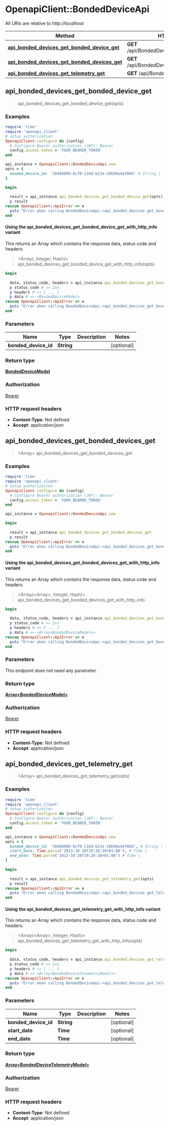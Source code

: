 # OpenapiClient::BondedDeviceApi

All URIs are relative to *http://localhost*

| Method | HTTP request | Description |
| ------ | ------------ | ----------- |
| [**api_bonded_devices_get_bonded_device_get**](BondedDeviceApi.md#api_bonded_devices_get_bonded_device_get) | **GET** /api/BondedDevices/GetBondedDevice |  |
| [**api_bonded_devices_get_bonded_devices_get**](BondedDeviceApi.md#api_bonded_devices_get_bonded_devices_get) | **GET** /api/BondedDevices/GetBondedDevices |  |
| [**api_bonded_devices_get_telemetry_get**](BondedDeviceApi.md#api_bonded_devices_get_telemetry_get) | **GET** /api/BondedDevices/GetTelemetry |  |


## api_bonded_devices_get_bonded_device_get

> <BondedDeviceModel> api_bonded_devices_get_bonded_device_get(opts)



### Examples

```ruby
require 'time'
require 'openapi_client'
# setup authorization
OpenapiClient.configure do |config|
  # Configure Bearer authorization (JWT): Bearer
  config.access_token = 'YOUR_BEARER_TOKEN'
end

api_instance = OpenapiClient::BondedDeviceApi.new
opts = {
  bonded_device_id: '38400000-8cf0-11bd-b23e-10b96e4ef00d' # String | 
}

begin
  
  result = api_instance.api_bonded_devices_get_bonded_device_get(opts)
  p result
rescue OpenapiClient::ApiError => e
  puts "Error when calling BondedDeviceApi->api_bonded_devices_get_bonded_device_get: #{e}"
end
```

#### Using the api_bonded_devices_get_bonded_device_get_with_http_info variant

This returns an Array which contains the response data, status code and headers.

> <Array(<BondedDeviceModel>, Integer, Hash)> api_bonded_devices_get_bonded_device_get_with_http_info(opts)

```ruby
begin
  
  data, status_code, headers = api_instance.api_bonded_devices_get_bonded_device_get_with_http_info(opts)
  p status_code # => 2xx
  p headers # => { ... }
  p data # => <BondedDeviceModel>
rescue OpenapiClient::ApiError => e
  puts "Error when calling BondedDeviceApi->api_bonded_devices_get_bonded_device_get_with_http_info: #{e}"
end
```

### Parameters

| Name | Type | Description | Notes |
| ---- | ---- | ----------- | ----- |
| **bonded_device_id** | **String** |  | [optional] |

### Return type

[**BondedDeviceModel**](BondedDeviceModel.md)

### Authorization

[Bearer](../README.md#Bearer)

### HTTP request headers

- **Content-Type**: Not defined
- **Accept**: application/json


## api_bonded_devices_get_bonded_devices_get

> <Array<BondedDeviceModel>> api_bonded_devices_get_bonded_devices_get



### Examples

```ruby
require 'time'
require 'openapi_client'
# setup authorization
OpenapiClient.configure do |config|
  # Configure Bearer authorization (JWT): Bearer
  config.access_token = 'YOUR_BEARER_TOKEN'
end

api_instance = OpenapiClient::BondedDeviceApi.new

begin
  
  result = api_instance.api_bonded_devices_get_bonded_devices_get
  p result
rescue OpenapiClient::ApiError => e
  puts "Error when calling BondedDeviceApi->api_bonded_devices_get_bonded_devices_get: #{e}"
end
```

#### Using the api_bonded_devices_get_bonded_devices_get_with_http_info variant

This returns an Array which contains the response data, status code and headers.

> <Array(<Array<BondedDeviceModel>>, Integer, Hash)> api_bonded_devices_get_bonded_devices_get_with_http_info

```ruby
begin
  
  data, status_code, headers = api_instance.api_bonded_devices_get_bonded_devices_get_with_http_info
  p status_code # => 2xx
  p headers # => { ... }
  p data # => <Array<BondedDeviceModel>>
rescue OpenapiClient::ApiError => e
  puts "Error when calling BondedDeviceApi->api_bonded_devices_get_bonded_devices_get_with_http_info: #{e}"
end
```

### Parameters

This endpoint does not need any parameter.

### Return type

[**Array&lt;BondedDeviceModel&gt;**](BondedDeviceModel.md)

### Authorization

[Bearer](../README.md#Bearer)

### HTTP request headers

- **Content-Type**: Not defined
- **Accept**: application/json


## api_bonded_devices_get_telemetry_get

> <Array<BondedDeviceTelemetryModel>> api_bonded_devices_get_telemetry_get(opts)



### Examples

```ruby
require 'time'
require 'openapi_client'
# setup authorization
OpenapiClient.configure do |config|
  # Configure Bearer authorization (JWT): Bearer
  config.access_token = 'YOUR_BEARER_TOKEN'
end

api_instance = OpenapiClient::BondedDeviceApi.new
opts = {
  bonded_device_id: '38400000-8cf0-11bd-b23e-10b96e4ef00d', # String | 
  start_date: Time.parse('2013-10-20T19:20:30+01:00'), # Time | 
  end_date: Time.parse('2013-10-20T19:20:30+01:00') # Time | 
}

begin
  
  result = api_instance.api_bonded_devices_get_telemetry_get(opts)
  p result
rescue OpenapiClient::ApiError => e
  puts "Error when calling BondedDeviceApi->api_bonded_devices_get_telemetry_get: #{e}"
end
```

#### Using the api_bonded_devices_get_telemetry_get_with_http_info variant

This returns an Array which contains the response data, status code and headers.

> <Array(<Array<BondedDeviceTelemetryModel>>, Integer, Hash)> api_bonded_devices_get_telemetry_get_with_http_info(opts)

```ruby
begin
  
  data, status_code, headers = api_instance.api_bonded_devices_get_telemetry_get_with_http_info(opts)
  p status_code # => 2xx
  p headers # => { ... }
  p data # => <Array<BondedDeviceTelemetryModel>>
rescue OpenapiClient::ApiError => e
  puts "Error when calling BondedDeviceApi->api_bonded_devices_get_telemetry_get_with_http_info: #{e}"
end
```

### Parameters

| Name | Type | Description | Notes |
| ---- | ---- | ----------- | ----- |
| **bonded_device_id** | **String** |  | [optional] |
| **start_date** | **Time** |  | [optional] |
| **end_date** | **Time** |  | [optional] |

### Return type

[**Array&lt;BondedDeviceTelemetryModel&gt;**](BondedDeviceTelemetryModel.md)

### Authorization

[Bearer](../README.md#Bearer)

### HTTP request headers

- **Content-Type**: Not defined
- **Accept**: application/json

